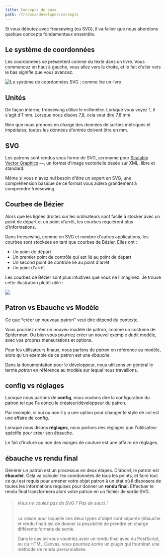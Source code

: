```yaml
---
title: Concepts de base
path: /fr/docs/developer/concepts
---
```


Si vous débutez avec freesewing (ou SVG), il va falloir que nous abordions quelque concepts fondamentaux ensemble.

## Le système de coordonnées

Les coordonnées se présentent comme du texte dans un livre. 
Vous commencez en haut à gauche, vous allez vers la droite, et le fait d'aller vers le bas signifie que vous avancez.

![Le système de coordonnées SVG ; comme lire un livre](/fr/docs/developer/concepts/coordinates.svg)

## Unités

De façon interne, freesewing utilise le millimètre. 
Lorsque vous voyez 1, il s'agit d'1 mm. Lorsque nous disons 7,8, cela veut dire 7,8 mm.

Bien que nous prenons en charge des données de sorties métriques et impériales, toutes les données d'entrée doivent être en mm.

## SVG

Les patrons sont rendus sous forme de SVG, acronyme pour [Scalable Vector 
Graphics](https://en.wikipedia.org/wiki/Scalable_Vector_Graphics) —, 
un format d'image vectorielle basée sur XML, libre et standard.

Même si vous n'avez nul besoin d'être un expert en SVG, une compréhension basique
de ce format vous aidera grandement à comprendre freesewing.

## Courbes de Bézier

Alors que les lignes droites sur les ordinateurs sont facile à stocker avec un point de départ et un point d'arrêt, les courbes requièrent plus d'informations.

Dans freesewing, comme en SVG et nombre d'autres applications, les courbes sont stockées en tant que courbes de Bézier.
Elles ont :

 - Un point de départ
 - Un premier point de contrôle qui est lié au point de départ
 - Un second point de contrôle lié au point d'arrêt
 - Un point d'arrêt

Les courbes de Bézier sont plus intuitives que vous ne l'imaginez. Je trouve cette illustration plutôt utile :

![](/fr/docs/developer/concepts/bezier.gif)

## Patron vs Ebauche vs Modèle

Ce que *créer un nouveau patron" veut dire dépend du contexte.

Vous pourriez créer un nouveu modèle de patron, comme un costume de Spiderman.
Ou bien vous pourriez créer un nouvel exemple dudit modèle, avec vos propres mensurations et options.

Pour les utilisateurs finaux, nous parlons de *patron* en référence au modèle, 
alors qu'un exemple de ce patron est une *ébauche*.

Dans la documentation pour le développeur, nous utilisons en général le terme *patron* en référence au modèle sur lequel nous travaillons. 


## config vs réglages

Lorsque nous parlons de **config**, nous voulons dire la configuration du patron tel que l'a conçu le créateur/développeur du patron.

Par exemple, si oui ou non il y a une option pour changer le style de col est une affaire de config.

Lorsque nous disons **réglages**, nous parlons des réglages que l'utilisateur spécifie pour créer son ébauche.

Le fait d'inclure ou non des marges de couture est une affaire de réglages.

## ébauche vs rendu final

Générer un patron est un processus en deux étapes. D'abord, le patron est **ébauché**. 
Cela va calculer les coordonnées de tous les points, et faire tout ce qui est requis 
pour amener votre objet patron à un état où il disposera de toutes les informations requises pour donner un 
**rendu final**. Effectuer le rendu final transformera alors votre patron en un fichier de sortie SVG.

> ###### Vous ne voulez pas de SVG ? Pas de souci !
>
> La raison pour laquelle ces deux types d'objet sont séparés (ébauche et rendu final) est de donner la possibilité de prendre en charge différents formats de sortie.
> 
> Dans le cas où vous voudriez avoir un rendu final avec du PostScript, ou du HTML Canvas, vous pourriez écrire un plugin 
> qui fournirait une méthode de rendu personnalisée.

